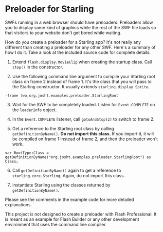 # Preloader for Starling

SWFs running in a web browser should have preloaders. Preloaders allow you to display some kind of graphics while the rest of the SWF file loads so that visitors to your website don't get bored while waiting.

How do you create a preloader for a Starling app? It's not really any different than creating a preloader for any other SWF. Here's a summary of how I do it. Take a look at the included source code for complete details.

1. Extend `flash.display.MovieClip` when creating the startup class. Call `stop()` in the constructor.

2. Use the following command line argument to compile your Starling root class on frame 2 instead of frame 1. It's the class that you will pass to the Starling constructor. It usually extends `starling.display.Sprite`.
```
-frame two,org.josht.examples.preloader.StarlingRoot
```

3. Wait for the SWF to be completely loaded. Listen for `Event.COMPLETE` on the `loaderInfo` object.

4. In the `Event.COMPLETE` listener, call `gotoAndStop(2)` to switch to frame 2.

5. Get a reference to the Starling root class by calling `getDefinitionByName()`. **Do not import this class.** If you import it, it will be compiled on frame 1 instead of frame 2, and then the preloader won't work.
```as3
var RootType:Class = getDefinitionByName("org.josht.examples.preloader.StarlingRoot") as Class;
```

6. Call `getDefinitionByName()` again to get a reference to `starling.core.Starling`. Again, do not import this class.

7. Instantiate Starling using the classes returned by `getDefinitionByName()`.

Please see the comments in the example code for more detailed explanations.

This project is not designed to create a preloader with Flash Professional. It is meant as an example for Flash Builder or any other development environment that uses the command line compiler.